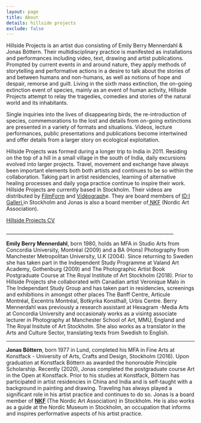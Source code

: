 ```yaml
---
layout: page
title: About
details: hillside projects
exclude: false
---
```

Hillside Projects is an artist duo consisting of Emily Berry Mennerdahl & Jonas Böttern. Their multidisciplinary practice is manifested as installations and performances including video, text, drawing and artist publications. Prompted by current events in and around nature, they apply methods of storytelling and performative actions in a desire to talk about the stories of and between humans and non-humans, as well as notions of hope and despair, remorse and guilt. Living in the sixth mass extinction, the on-going extinction event of species, mainly as an event of human activity, Hillside Projects attempt to relay the tragedies, comedies and stories of the natural world and its inhabitants. 

Single inquiries into the lives of disappearing birds, the re-introduction of species, commemorations to the lost and details from on-going extinctions are presented in a variety of formats and situations. Videos, lecture performances, public presentations and publications become intertwined and offer details from a larger story on ecological exploitation.

Hillside Projects was formed during a longer trip to India in 2011. Residing on the top of a hill in a small village in the south of India, daily excursions evolved into larger projects. Travel, movement and exchange have always been important elements both both artists and continues to be so within the collaboration. Taking part in artist residencies, learning of alternative healing processes and daily yoga practice continue to inspire their work. Hillside Projects are currently based in Stockholm. Their videos are distributed by [FilmForm](https://www.filmform.com/artists/13264-hillside-projects-artist-group/) and [Vidéograph](https://www.videographe.org/en/)e. They are board members of [ID:I Galleri ](http://idigalleri.org/)in Stockholm and Jonas is also a board member of[ NKF](http://www.nkfsweden.org/information/about-nordic-art-association) (Nordic Art Association). 

[Hillside Projects CV](/cv.html)

\_\_\_\_\_\_\_\_\_\_\_\_\_\_\_\_\_\_\_\_\_\_\_\_\_\_\_\_\_\_\_\_\_\_\_\_\_\_\_\_\_\_\_\_\_\_\_\_\_\_\_\_\_\_\_\_\_\_\_\_\_\_\_\_\_\_\_\_\_\_

**Emily Berry Mennerdahl**, born 1980, holds an MFA in Studio Arts from Concordia University, Montréal (2009) and a BA (Hons) Photography from Manchester Metropolitan University, U.K (2004). Since returning to Sweden she has taken part in the Independent Study Programme at Valand Art Academy, Gothenburg (2009) and The Photographic Artist Book Postgraduate Course at The Royal Institute of Art Stockholm (2018). Prior to Hillside Projects she collaborated with Canadian artist Veronique Malo in The Independant Study Group and has taken part in residencies, screenings and exhibitions in amongst other places The Banff Centre, Articule Montréal, Excentris Montréal, Botkyrka Konsthall, Urbis Centre. Berry Mennerdahl was previously a research assistant at Hexagram -Media Arts at Concordia University and occasionaly works as a visintg associate lecturer in Photography at Manchester School of Art, MMU, England and The Royal Insitute of Art Stockholm. She also works as a translator in the Arts and Culture Sector, translating texts from Swedish to English. 

- - -

**Jonas Böttern**, born 1977 in Lund, completed his MFA in Fine Arts at Konstfack - University of Arts, Crafts and Design, Stockholm (2016). Upon graduation at Konstfack Böttern as awarded the honorouble Principle Scholarship. Recently (2020), Jonas completed the postgraduate course Art in the Open at Konstfack. Prior to his studies at Konstfack, Böttern has participated in artist residencies in China and India and is self-taught with a background in painting and drawing. Traveling has always played a significant role in his artist practice and continues to do so. Jonas is a board member of **[NKF](http://nkfsweden.org/)** (The Nordic Art Association) in Stockholm. He is also works as a guide at the Nordic Museum in Stockholm, an occupation that informs and inspires performative aspects of his artist practice.

[](/cv.html)